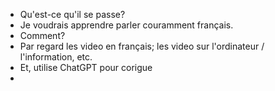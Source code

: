 - Qu'est-ce qu'il se passe?
- Je voudrais apprendre parler couramment français.
- Comment?
- Par regard les video en français; les video sur l'ordinateur / l'information, etc.
- Et, utilise ChatGPT pour corigue
-